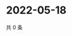 # 2022-05-18

共 0 条

<!-- BEGIN WEIBO -->
<!-- 最后更新时间 Wed May 18 2022 06:01:07 GMT+0800 (China Standard Time) -->

<!-- END WEIBO -->
